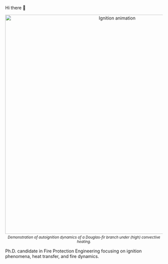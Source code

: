 Hi there 👋

<p align="center">
  <img src="https://github.com/user-attachments/assets/ad3376ca-1833-4f22-8778-c0d3fabbae2a" width="700" alt="Ignition animation">
</p>
<p align="center" style="margin-top:-10px;">
  <sub><em>Demonstration of autoignition dynamics of a Douglas-fir branch under (high) convective heating.</em></sub>
</p>

Ph.D. candidate in Fire Protection Engineering focusing on ignition phenomena, heat transfer, and fire dynamics.

